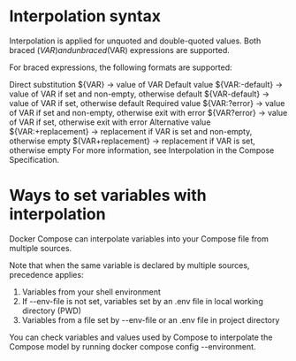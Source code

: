 # Interpolation syntax

Interpolation is applied for unquoted and double-quoted values. Both braced (${VAR}) and unbraced ($VAR) expressions are supported.

For braced expressions, the following formats are supported:

Direct substitution
${VAR} -> value of VAR
Default value
${VAR:-default} -> value of VAR if set and non-empty, otherwise default
${VAR-default} -> value of VAR if set, otherwise default
Required value
${VAR:?error} -> value of VAR if set and non-empty, otherwise exit with error
${VAR?error} -> value of VAR if set, otherwise exit with error
Alternative value
${VAR:+replacement} -> replacement if VAR is set and non-empty, otherwise empty
${VAR+replacement} -> replacement if VAR is set, otherwise empty
For more information, see Interpolation in the Compose Specification.

# Ways to set variables with interpolation

Docker Compose can interpolate variables into your Compose file from multiple sources.

Note that when the same variable is declared by multiple sources, precedence applies:

1. Variables from your shell environment
2. If --env-file is not set, variables set by an .env file in local working directory (PWD)
3. Variables from a file set by --env-file or an .env file in project directory

You can check variables and values used by Compose to interpolate the Compose model by running docker compose config --environment.
